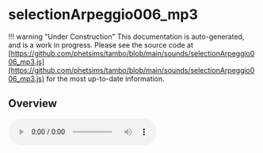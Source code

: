 # selectionArpeggio006_mp3

!!! warning "Under Construction"
    This documentation is auto-generated, and is a work in progress. Please see the source code at
    [https://github.com/phetsims/tambo/blob/main/sounds/selectionArpeggio006_mp3.js](https://github.com/phetsims/tambo/blob/main/sounds/selectionArpeggio006_mp3.js) for the most up-to-date information.

## Overview


<audio controls id="doc-audio">
<script type="module">
import { selectionArpeggio006_mp3 } from '/lib/scenerystack.esm.min.js';
import { audioBufferToURL } from '/js/audioBufferToURL.js';

selectionArpeggio006_mp3.audioBufferProperty.lazyLink( async audioBuffer => {
  document.querySelector( '#doc-audio' ).src = await audioBufferToURL( audioBuffer );
} );
</script>



## Source Code

See the source for [selectionArpeggio006_mp3.js](https://github.com/phetsims/tambo/blob/main/sounds/selectionArpeggio006_mp3.js) in the [tambo](https://github.com/phetsims/tambo) repository.
